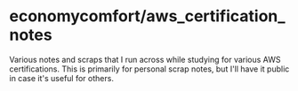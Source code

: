 # economycomfort/aws_certification_notes
Various notes and scraps that I run across while studying for various AWS certifications.
 This is primarily for personal scrap notes, but I'll have it public in case it's useful for
 others.
